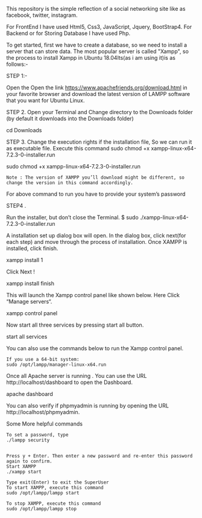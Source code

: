 This repository is the simple reflection of a social networking site like as facebook, twitter, instagram.


 For FrontEnd I have used  Html5, Css3, JavaScript, Jquery, BootStrap4.
 For Backend or for Storing Database I have used Php.
 
 To get started, first we have to create a database, so we need to install a server that can store data.
 The most popular server is called "Xampp", so the process to install Xampp in Ubuntu 18.04lts(as i am using it)is as follows:-
 
STEP 1:-

 Open the Open the link https://www.apachefriends.org/download.html in your favorite browser and download the latest version of LAMPP software that you want for Ubuntu Linux.
 
STEP 2. Open your Terminal and Change directory to the Downloads folder (by default it downloads into the Downloads folder)
 
cd Downloads

STEP 3. Change the execution rights if the installation file, So we can run it as executable file. Execute this command
sudo chmod +x xampp-linux-x64-7.2.3-0-installer.run

	
sudo chmod +x xampp-linux-x64-7.2.3-0-installer.run

    Note : The version of XAMPP you’ll download might be different, so change the version in this command accordingly.

For above command to run you have to provide your system’s password

STEP4 .

Run the installer, but don’t close the Terminal.
$ sudo ./xampp-linux-x64-7.2.3-0-installer.run

A installation set up dialog box will open. In the dialog box, click next(for each step) and move through the process of installation. Once XAMPP is installed, click finish.

xampp install 1

Click Next !

xampp install finish

This will launch the Xampp control panel like shown below. Here Click “Manage servers“.

xampp control panel

Now start all three services by pressing start all button.

start all services

You can also use the commands below to run the Xampp control panel.

    If you use a 64-bit system:
    sudo /opt/lampp/manager-linux-x64.run
    
Once all Apache server is running .  You can use the URL http://localhost/dashboard to open the Dashboard.

apache dashboard

You can also verify if phpmyadmin is running by opening the URL http://localhost/phpmyadmin.



Some More helpful commands

    To set a password, type
    ./lampp security
    
    
    Press y + Enter. Then enter a new password and re-enter this password again to confirm.
    Start XAMPP
    ./xampp start
    
    Type exit(Enter) to exit the SuperUser
    To start XAMPP, execute this command
    sudo /opt/lampp/lampp start
    
    To stop XAMPP, execute this command
    sudo /opt/lampp/lampp stop
    
